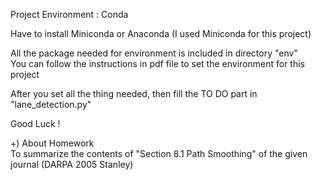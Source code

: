 Project Environment : Conda

Have to install Miniconda or Anaconda
(I used Miniconda for this project)

All the package needed for environment is included in directory "env" <br>
You can follow the instructions in pdf file to set the environment for this project

After you set all the thing needed, then fill the TO DO part in "lane_detection.py"

Good Luck !

+) About Homework<br>
To summarize the contents of "Section 8.1 Path Smoothing" of the given journal (DARPA 2005 Stanley)
